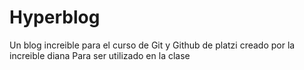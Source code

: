 # Hyperblog
Un blog increible para el curso de Git y Github de platzi
creado por la increible diana
Para ser utilizado en la clase